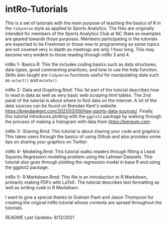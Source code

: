 # intRo-Tutorials

This is a set of tutorials with the main purpose of teaching the basics of R in the `tidyverse` style as applied to Sports Analytics. The files are originally intended for members of the Sports Analytics Club at NC State so examples are geared towards those purposes. Members participating in the tutorials are expected to be Freshman or those new to programming so some topics are not covered very in depth as meetings are only 1 hour long. This may become very evident to those reading through intRo 3 and 4. 

intRo 1- Basics.R: This file includes coding basics such as data structures, data types, good commenting practices, and how to use the help function. Skills also taught are `tidyverse` functions useful for manipulating data such as `select()` and `mutate()`.

intRo 2- Data and Graphing.Rmd: This 1st part of the tutorial describes how to read in data as well as very basic web scraping html tables. The 2nd parat of the tutorial is about where to find data on the internet. A lot of the data sources can be found on Brendan Kent's website https://brendankent.com/2021/03/09/free-sports-data-sources/. Finally, this tutorial introduces plotting with the `ggplot2` package by walking through the process of making a histogram with data from https://kenpom.com.

intRo 3- Sharing.Rmd: This tutorial is about sharing your code and graphics. This takes users through the basics of using Github and also provides some tips on sharing your graphics on Twitter.

intRo 4- Modeling.Rmd: This tutorial walks readers through fitting a Least Squares Regression modeling problem using the Lahman Datasets. This tutorial also goes through plotting the regression model in base R and using the ggplot2 package.

intRo 5- R Markdown.Rmd: This file is an introduction to R Markdown, primarily making PDFs with LaTeX. The tutorial describes text formatting as well as writing code in R Markdown.

I want to give a special thanks to Graham Pash and Jason Thompson for creating the original intRo tutorial whose contents are spread throughout the tutorials.

README Last Updates: 8/12/2021
